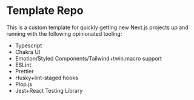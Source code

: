 # Template Repo

This is a custom template for quickly getting new Next.js projects up and running with the following opinionated tooling:

- Typescript
- Chakra UI
- Emotion/Styled Components/Tailwind+twin.macro support
- ESLint
- Prettier
- Husky+lint-staged hooks
- Plop.js
- Jest+React Testing Library
